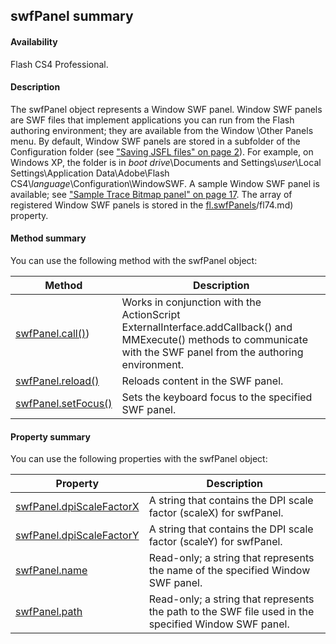 ## swfPanel summary

#### Availability

Flash CS4 Professional.

#### Description

The swfPanel object represents a Window SWF panel. Window SWF panels are SWF files that implement applications you can run from the Flash authoring environment; they are available from the Window \Other Panels menu. By default, Window SWF panels are stored in a subfolder of the Configuration folder (see ["Saving JSFL files" on page 2](#_bookmark3)). For example, on Windows XP, the folder is in *boot drive*\\Documents and Settings\\*user*\\Local Settings\\Application Data\\Adobe\\Flash CS4\\*language*\\Configuration\\WindowSWF. A sample Window SWF panel is available; see ["Sample Trace Bitmap panel" on page 17](#_bookmark11). The array of registered Window SWF panels is stored in the [fl.swfPanels](../flash_object_(fl)/fl74.md)/fl74.md) property.

#### Method summary

You can use the following method with the swfPanel object:

| **Method**                           | **Description**                                                                                                                                                      |
|--------------------------------------|----------------------------------------------------------------------------------------------------------------------------------------------------------------------|
| [swfPanel.call()](../swfPanel_object/swfPanel.md))  | Works in conjunction with the ActionScript ExternalInterface.addCallback() and MMExecute() methods to communicate with the SWF panel from the authoring environment. |
| [swfPanel.reload()](../swfPanel_object/swfPane5.md)   | Reloads content in the SWF panel.                                                                                                                                    |
| [swfPanel.setFocus()](../swfPanel_object/swfPane6.md) | Sets the keyboard focus to the specified SWF panel.                                                                                                                  |

#### Property summary

You can use the following properties with the swfPanel object:

| **Property**                              | **Description**                                                                                      |
|-------------------------------------------|------------------------------------------------------------------------------------------------------|
| [swfPanel.dpiScaleFactorX](../swfPanel_object/swfPane1.md) | A string that contains the DPI scale factor (scaleX) for swfPanel.                                   |
| [swfPanel.dpiScaleFactorY](../swfPanel_object/swfPane2.md) | A string that contains the DPI scale factor (scaleY) for swfPanel.                                   |
| [swfPanel.name](../swfPanel_object/swfPane3.md)            | Read-only; a string that represents the name of the specified Window SWF panel.                      |
| [swfPanel.path](../swfPanel_object/swfPane4.md)            | Read-only; a string that represents the path to the SWF file used in the specified Window SWF panel. |

<span id="swfPanel.call()" class="anchor"></span>

